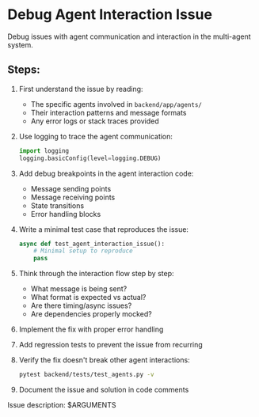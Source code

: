 # Debug Agent Interaction Issue

Debug issues with agent communication and interaction in the multi-agent system.

## Steps:

1. First understand the issue by reading:
   - The specific agents involved in `backend/app/agents/`
   - Their interaction patterns and message formats
   - Any error logs or stack traces provided

2. Use logging to trace the agent communication:
   ```python
   import logging
   logging.basicConfig(level=logging.DEBUG)
   ```

3. Add debug breakpoints in the agent interaction code:
   - Message sending points
   - Message receiving points
   - State transitions
   - Error handling blocks

4. Write a minimal test case that reproduces the issue:
   ```python
   async def test_agent_interaction_issue():
       # Minimal setup to reproduce
       pass
   ```

5. Think through the interaction flow step by step:
   - What message is being sent?
   - What format is expected vs actual?
   - Are there timing/async issues?
   - Are dependencies properly mocked?

6. Implement the fix with proper error handling

7. Add regression tests to prevent the issue from recurring

8. Verify the fix doesn't break other agent interactions:
   ```bash
   pytest backend/tests/test_agents.py -v
   ```

9. Document the issue and solution in code comments

Issue description: $ARGUMENTS